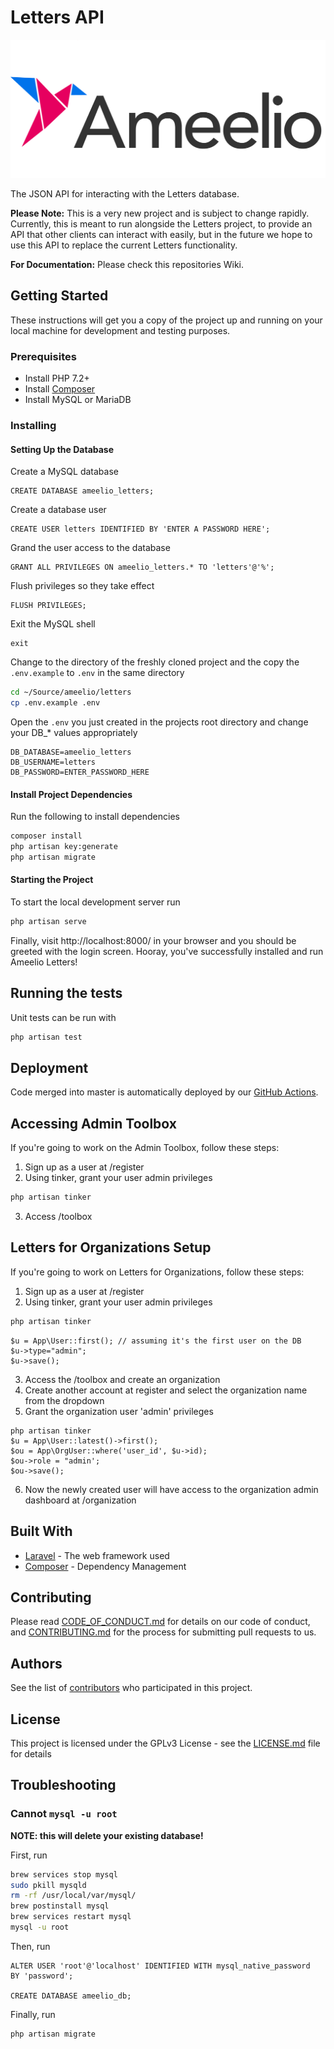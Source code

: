 # Letters API

![Ameelio Letters Logo v2](./public/logo.png)

The JSON API for interacting with the Letters database.

**Please Note:** This is a very new project and is subject to change rapidly. Currently, this is meant to run alongside the Letters project, to provide an API that other clients can interact with easily, but in the future we hope to use this API to replace the current Letters functionality.

**For Documentation:** Please check this repositories Wiki.

## Getting Started

These instructions will get you a copy of the project up and running on your local machine for development and testing purposes.

### Prerequisites

* Install PHP 7.2+
* Install [Composer](https://getcomposer.org/)
* Install MySQL or MariaDB

### Installing

#### Setting Up the Database

Create a MySQL database

``` mysql
CREATE DATABASE ameelio_letters;
```

Create a database user

``` mysql
CREATE USER letters IDENTIFIED BY 'ENTER A PASSWORD HERE';
```

Grand the user access to the database

``` mysql
GRANT ALL PRIVILEGES ON ameelio_letters.* TO 'letters'@'%';
```

Flush privileges so they take effect

``` mysql
FLUSH PRIVILEGES;
```

Exit the MySQL shell

``` mysql
exit
```

Change to the directory of the freshly cloned project and the copy the `.env.example` to `.env` in the same directory

``` bash
cd ~/Source/ameelio/letters
cp .env.example .env
```

Open the `.env` you just created in the projects root directory and change your DB_* values appropriately

```
DB_DATABASE=ameelio_letters
DB_USERNAME=letters
DB_PASSWORD=ENTER_PASSWORD_HERE
```

#### Install Project Dependencies

Run the following to install dependencies

``` bash
composer install
php artisan key:generate
php artisan migrate
```

#### Starting the Project

To start the local development server run

``` bash
php artisan serve
```

Finally, visit http://localhost:8000/ in your browser and you should be greeted with the login screen. Hooray, you've successfully installed and run Ameelio Letters!

## Running the tests

Unit tests can be run with

``` bash
php artisan test
```

## Deployment

Code merged into master is automatically deployed by our [GitHub Actions](https://github.com/AmeelioDev/letters/actions?query=workflow%3A%22Deploy+Code%22).

## Accessing Admin Toolbox
If you're going to work on the Admin Toolbox, follow these steps:

1. Sign up as a user at /register
2. Using tinker, grant your user admin privileges
```bash
php artisan tinker
```
3. Access /toolbox

## Letters for Organizations Setup

If you're going to work on Letters for Organizations, follow these steps:

1. Sign up as a user at /register
2. Using tinker, grant your user admin privileges
```bash
php artisan tinker
```
```
$u = App\User::first(); // assuming it's the first user on the DB
$u->type="admin";
$u->save();
```
3. Access the /toolbox and create an organization
4. Create another account at register and select the organization name from the dropdown
5. Grant the organization user 'admin' privileges
```
php artisan tinker
$u = App\User::latest()->first();
$ou = App\OrgUser::where('user_id', $u->id);
$ou->role = "admin';
$ou->save();
```
6. Now the newly created user will have access to the organization admin dashboard at /organization

## Built With

* [Laravel](https://laravel.com/) - The web framework used
* [Composer](https://getcomposer.org/) - Dependency Management

## Contributing

Please read [CODE_OF_CONDUCT.md](CODE_OF_CONDUCT.md) for details on our code of conduct, and [CONTRIBUTING.md](CONTRIBUTING.md) for the process for submitting pull requests to us.

## Authors

See the list of [contributors](https://github.com/AmeelioDev/letters/contributors) who participated in this project.

## License

This project is licensed under the GPLv3 License - see the [LICENSE.md](LICENSE.md) file for details

## Troubleshooting

### Cannot `mysql -u root`

**NOTE: this will delete your existing database!**

First, run

``` bash
brew services stop mysql
sudo pkill mysqld
rm -rf /usr/local/var/mysql/
brew postinstall mysql
brew services restart mysql
mysql -u root
```

Then, run

``` mysql
ALTER USER 'root'@'localhost' IDENTIFIED WITH mysql_native_password
BY 'password';  

CREATE DATABASE ameelio_db;
```

Finally, run

``` bash
php artisan migrate
```

#
